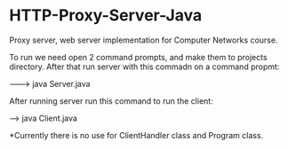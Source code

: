 # HTTP-Proxy-Server-Java
Proxy server, web server implementation for Computer Networks course.

To run we need open 2 command prompts, and make them to projects directory.
After that run server with this commadn on a command propmt:

--->   java Server.java

After running server run this command to run the client:

-->    java Client.java


*Currently there is no use for ClientHandler class and Program class.